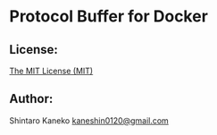 # Protocol Buffer for Docker

## License:

[The MIT License (MIT)](http://kaneshin.mit-license.org/)

## Author:

Shintaro Kaneko <kaneshin0120@gmail.com>
